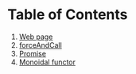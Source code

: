 # Table of Contents

1. [Web page](https://monoyamada.github.io/)
1. [forceAndCall](html/io-1.html)
1. [Promise](html/io-2.html)
1. [Monoidal functor](html/io-3.html)

